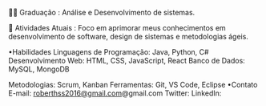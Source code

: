 👨‍🎓 Graduação : Análise e Desenvolvimento de sistemas.

🌱 Atividades Atuais : Foco em aprimorar meus conhecimentos em desenvolvimento de software, design de sistemas e metodologias ágeis.

•Habilidades
Linguagens de Programação: Java, Python, C#
Desenvolvimento Web: HTML, CSS, JavaScript, React
Banco de Dados: MySQL, MongoDB

Metodologias: Scrum, Kanban
Ferramentas: Git, VS Code, Eclipse
•Contato
E-mail: roberthss2016@gmail.com@gmail.com
Twitter:
LinkedIn:
